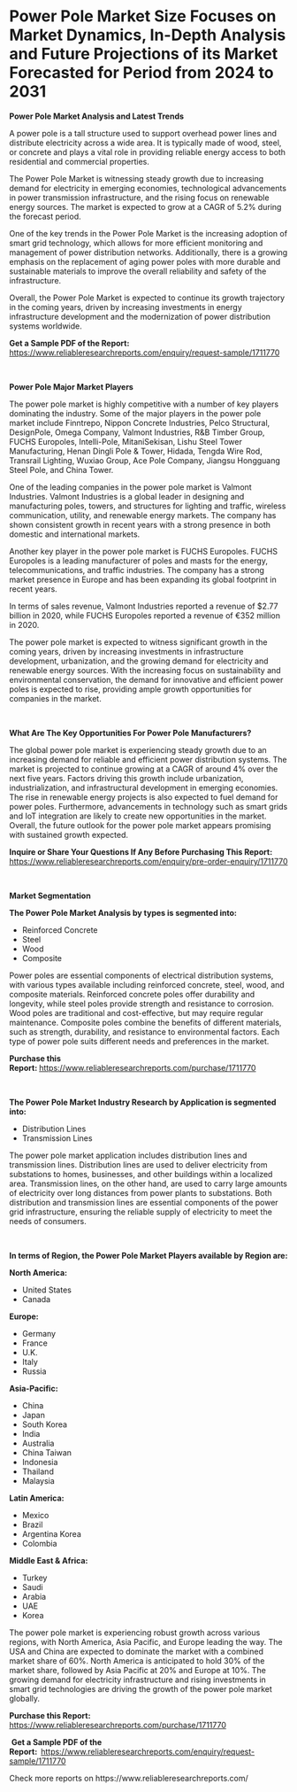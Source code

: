 <p><h1>Power Pole Market Size Focuses on Market Dynamics, In-Depth Analysis and Future Projections of its Market Forecasted for Period from 2024 to 2031</h1></p><p><strong>Power Pole Market Analysis and Latest Trends</strong></p>
<p><p>A power pole is a tall structure used to support overhead power lines and distribute electricity across a wide area. It is typically made of wood, steel, or concrete and plays a vital role in providing reliable energy access to both residential and commercial properties.</p><p>The Power Pole Market is witnessing steady growth due to increasing demand for electricity in emerging economies, technological advancements in power transmission infrastructure, and the rising focus on renewable energy sources. The market is expected to grow at a CAGR of 5.2% during the forecast period.</p><p>One of the key trends in the Power Pole Market is the increasing adoption of smart grid technology, which allows for more efficient monitoring and management of power distribution networks. Additionally, there is a growing emphasis on the replacement of aging power poles with more durable and sustainable materials to improve the overall reliability and safety of the infrastructure.</p><p>Overall, the Power Pole Market is expected to continue its growth trajectory in the coming years, driven by increasing investments in energy infrastructure development and the modernization of power distribution systems worldwide.</p></p>
<p><strong>Get a Sample PDF of the Report:&nbsp;</strong> <a href="https://www.reliableresearchreports.com/enquiry/request-sample/1711770">https://www.reliableresearchreports.com/enquiry/request-sample/1711770</a></p>
<p>&nbsp;</p>
<p><strong>Power Pole Major Market Players</strong></p>
<p><p>The power pole market is highly competitive with a number of key players dominating the industry. Some of the major players in the power pole market include Finntrepo, Nippon Concrete Industries, Pelco Structural, DesignPole, Omega Company, Valmont Industries, R&B Timber Group, FUCHS Europoles, Intelli-Pole, MitaniSekisan, Lishu Steel Tower Manufacturing, Henan Dingli Pole & Tower, Hidada, Tengda Wire Rod, Transrail Lighting, Wuxiao Group, Ace Pole Company, Jiangsu Hongguang Steel Pole, and China Tower.</p><p>One of the leading companies in the power pole market is Valmont Industries. Valmont Industries is a global leader in designing and manufacturing poles, towers, and structures for lighting and traffic, wireless communication, utility, and renewable energy markets. The company has shown consistent growth in recent years with a strong presence in both domestic and international markets.</p><p>Another key player in the power pole market is FUCHS Europoles. FUCHS Europoles is a leading manufacturer of poles and masts for the energy, telecommunications, and traffic industries. The company has a strong market presence in Europe and has been expanding its global footprint in recent years.</p><p>In terms of sales revenue, Valmont Industries reported a revenue of $2.77 billion in 2020, while FUCHS Europoles reported a revenue of €352 million in 2020.</p><p>The power pole market is expected to witness significant growth in the coming years, driven by increasing investments in infrastructure development, urbanization, and the growing demand for electricity and renewable energy sources. With the increasing focus on sustainability and environmental conservation, the demand for innovative and efficient power poles is expected to rise, providing ample growth opportunities for companies in the market.</p></p>
<p>&nbsp;</p>
<p><strong>What Are The Key Opportunities For Power Pole Manufacturers?</strong></p>
<p><p>The global power pole market is experiencing steady growth due to an increasing demand for reliable and efficient power distribution systems. The market is projected to continue growing at a CAGR of around 4% over the next five years. Factors driving this growth include urbanization, industrialization, and infrastructural development in emerging economies. The rise in renewable energy projects is also expected to fuel demand for power poles. Furthermore, advancements in technology such as smart grids and IoT integration are likely to create new opportunities in the market. Overall, the future outlook for the power pole market appears promising with sustained growth expected.</p></p>
<p><strong>Inquire or Share Your Questions If Any Before Purchasing This Report:</strong> <a href="https://www.reliableresearchreports.com/enquiry/pre-order-enquiry/1711770">https://www.reliableresearchreports.com/enquiry/pre-order-enquiry/1711770</a></p>
<p>&nbsp;</p>
<p><strong>Market Segmentation</strong></p>
<p><strong>The Power Pole Market Analysis by types is segmented into:</strong></p>
<p><ul><li>Reinforced Concrete</li><li>Steel</li><li>Wood</li><li>Composite</li></ul></p>
<p><p>Power poles are essential components of electrical distribution systems, with various types available including reinforced concrete, steel, wood, and composite materials. Reinforced concrete poles offer durability and longevity, while steel poles provide strength and resistance to corrosion. Wood poles are traditional and cost-effective, but may require regular maintenance. Composite poles combine the benefits of different materials, such as strength, durability, and resistance to environmental factors. Each type of power pole suits different needs and preferences in the market.</p></p>
<p><strong>Purchase this Report:&nbsp;</strong><a href="https://www.reliableresearchreports.com/purchase/1711770">https://www.reliableresearchreports.com/purchase/1711770</a></p>
<p>&nbsp;</p>
<p><strong>The Power Pole Market Industry Research by Application is segmented into:</strong></p>
<p><ul><li>Distribution Lines</li><li>Transmission Lines</li></ul></p>
<p><p>The power pole market application includes distribution lines and transmission lines. Distribution lines are used to deliver electricity from substations to homes, businesses, and other buildings within a localized area. Transmission lines, on the other hand, are used to carry large amounts of electricity over long distances from power plants to substations. Both distribution and transmission lines are essential components of the power grid infrastructure, ensuring the reliable supply of electricity to meet the needs of consumers.</p></p>
<p>&nbsp;</p>
<p><strong>In terms of Region, the Power Pole Market Players available by Region are:</strong></p>
<p>
    <p> <strong> North America: </strong>
        <ul>
            <li>United States</li>
            <li>Canada</li>
        </ul>
        </p> 
    <p> <strong> Europe: </strong>
        <ul>
            <li>Germany</li>
            <li>France</li>
            <li>U.K.</li>
            <li>Italy</li>
            <li>Russia</li>
        </ul>
        </p> 
    <p> <strong> Asia-Pacific: </strong>
        <ul>
            <li>China</li>
            <li>Japan</li>
            <li>South Korea</li>
            <li>India</li>
            <li>Australia</li>
            <li>China Taiwan</li>
            <li>Indonesia</li>
            <li>Thailand</li>
            <li>Malaysia</li>
        </ul>
        </p> 
    <p> <strong> Latin America: </strong>
        <ul>
            <li>Mexico</li>
            <li>Brazil</li>
            <li>Argentina Korea</li>
            <li>Colombia</li>
        </ul>
        </p> 
    <p> <strong> Middle East & Africa: </strong>
        <ul>
            <li>Turkey</li>
            <li>Saudi</li>
            <li>Arabia</li>
            <li>UAE</li>
            <li>Korea</li>
        </ul>
    </p>
    </p>
<p><p>The power pole market is experiencing robust growth across various regions, with North America, Asia Pacific, and Europe leading the way. The USA and China are expected to dominate the market with a combined market share of 60%. North America is anticipated to hold 30% of the market share, followed by Asia Pacific at 20% and Europe at 10%. The growing demand for electricity infrastructure and rising investments in smart grid technologies are driving the growth of the power pole market globally.</p></p>
<p><strong>Purchase this Report: </strong><a href="https://www.reliableresearchreports.com/purchase/1711770">https://www.reliableresearchreports.com/purchase/1711770</a></p>
<p>&nbsp;<strong>Get a Sample PDF of the Report:&nbsp;&nbsp;</strong><a href="https://www.reliableresearchreports.com/enquiry/request-sample/1711770">https://www.reliableresearchreports.com/enquiry/request-sample/1711770</a></p>
<p><strong></strong></p>
<p>Check more reports on https://www.reliableresearchreports.com/</p>